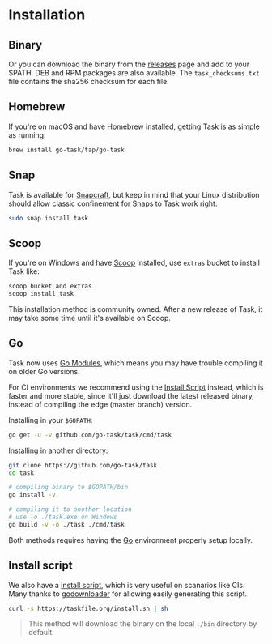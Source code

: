 # Installation

## Binary

Or you can download the binary from the [releases][releases] page and add to
your $PATH. DEB and RPM packages are also available.
The `task_checksums.txt` file contains the sha256 checksum for each file.

## Homebrew

If you're on macOS and have [Homebrew][homebrew] installed, getting Task is
as simple as running:

```bash
brew install go-task/tap/go-task
```

## Snap

Task is available for [Snapcraft][snapcraft], but keep in mind that your
Linux distribution should allow classic confinement for Snaps to Task work
right:

```bash
sudo snap install task
```

## Scoop

If you're on Windows and have [Scoop][scoop] installed, use `extras` bucket
to install Task like:

```cmd
scoop bucket add extras
scoop install task
```

This installation method is community owned. After a new release of Task, it
may take some time until it's available on Scoop.

## Go

Task now uses [Go Modules](https://github.com/golang/go/wiki/Modules), which
means you may have trouble compiling it on older Go versions.

For CI environments we recommend using the [Install Script](#install-script)
instead, which is faster and more stable, since it'll just download the latest
released binary, instead of compiling the edge (master branch) version.

Installing in your `$GOPATH`:

```bash
go get -u -v github.com/go-task/task/cmd/task
```

Installing in another directory:

```bash
git clone https://github.com/go-task/task
cd task

# compiling binary to $GOPATH/bin
go install -v

# compiling it to another location
# use -o ./task.exe on Windows
go build -v -o ./task ./cmd/task
```

Both methods requires having the [Go][go] environment properly setup locally.

## Install script

We also have a [install script][installscript], which is very useful on
scanarios like CIs. Many thanks to [godownloader][godownloader] for allowing
easily generating this script.

```bash
curl -s https://taskfile.org/install.sh | sh
```

> This method will download the binary on the local `./bin` directory by default.

[go]: https://golang.org/
[snapcraft]: https://snapcraft.io/
[homebrew]: https://brew.sh/
[installscript]: https://github.com/go-task/task/blob/master/install-task.sh
[releases]: https://github.com/go-task/task/releases
[godownloader]: https://github.com/goreleaser/godownloader
[scoop]: https://scoop.sh/

